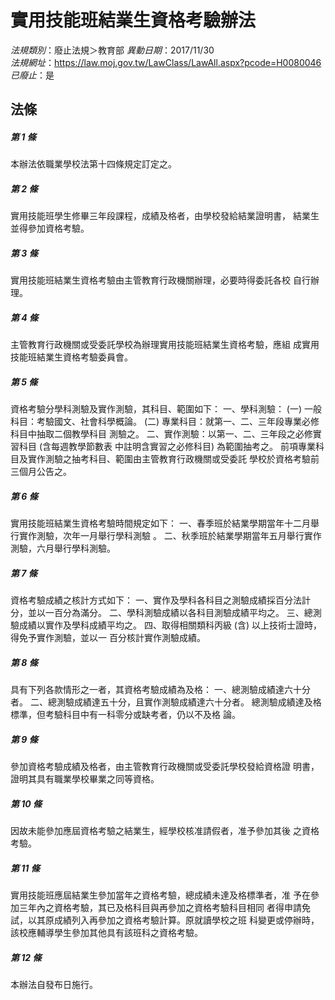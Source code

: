 # 實用技能班結業生資格考驗辦法

*法規類別*：廢止法規＞教育部
*異動日期*：2017/11/30  
*法規網址*：https://law.moj.gov.tw/LawClass/LawAll.aspx?pcode=H0080046
*已廢止*：是


## 法條
##### 第 1 條
本辦法依職業學校法第十四條規定訂定之。

##### 第 2 條
實用技能班學生修畢三年段課程，成績及格者，由學校發給結業證明書，
結業生並得參加資格考驗。

##### 第 3 條
實用技能班結業生資格考驗由主管教育行政機關辦理，必要時得委託各校
自行辦理。

##### 第 4 條
主管教育行政機關或受委託學校為辦理實用技能班結業生資格考驗，應組
成實用技能班結業生資格考驗委員會。

##### 第 5 條
資格考驗分學科測驗及實作測驗，其科目、範圍如下：
一、學科測驗：
 (一) 一般科目：考驗國文、社會科學概論。
 (二) 專業科目：就第一、二、三年段專業必修科目中抽取二個教學科目
      測驗之。
二、實作測驗：以第一、二、三年段之必修實習科目 (含每週教學節數表
    中註明含實習之必修科目) 為範圍抽考之。
前項專業科目及實作測驗之抽考科目、範圍由主管教育行政機關或受委託
學校於資格考驗前三個月公告之。


##### 第 6 條
實用技能班結業生資格考驗時間規定如下：
一、春季班於結業學期當年十二月舉行實作測驗，次年一月舉行學科測驗
    。
二、秋季班於結業學期當年五月舉行實作測驗，六月舉行學科測驗。


##### 第 7 條
資格考驗成績之核計方式如下：
一、實作及學科各科目之測驗成績採百分法計分，並以一百分為滿分。
二、學科測驗成績以各科目測驗成績平均之。
三、總測驗成績以實作及學科成績平均之。
四、取得相關類科丙級 (含) 以上技術士證時，得免予實作測驗，並以一
    百分核計實作測驗成績。


##### 第 8 條
具有下列各款情形之一者，其資格考驗成績為及格：
一、總測驗成績達六十分者。
二、總測驗成績達五十分，且實作測驗成績達六十分者。
總測驗成績達及格標準，但考驗科目中有一科零分或缺考者，仍以不及格
論。


##### 第 9 條
參加資格考驗成績及格者，由主管教育行政機關或受委託學校發給資格證
明書，證明其具有職業學校畢業之同等資格。

##### 第 10 條
因故未能參加應屆資格考驗之結業生，經學校核准請假者，准予參加其後
之資格考驗。

##### 第 11 條
實用技能班應屆結業生參加當年之資格考驗，總成績未達及格標準者，准
予在參加三年內之資格考驗，其已及格科目與再參加之資格考驗科目相同
者得申請免試，以其原成績列入再參加之資格考驗計算。原就讀學校之班
科變更或停辦時，該校應輔導學生參加其他具有該班科之資格考驗。

##### 第 12 條
本辦法自發布日施行。



